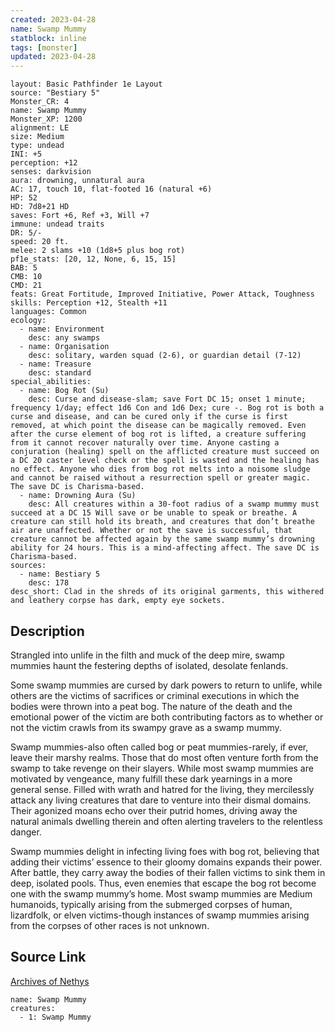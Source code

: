 ```yaml
---
created: 2023-04-28
name: Swamp Mummy
statblock: inline
tags: [monster]
updated: 2023-04-28
---
```

```statblock
layout: Basic Pathfinder 1e Layout
source: "Bestiary 5"
Monster_CR: 4
name: Swamp Mummy
Monster_XP: 1200
alignment: LE
size: Medium
type: undead
INI: +5
perception: +12
senses: darkvision
aura: drowning, unnatural aura
AC: 17, touch 10, flat-footed 16 (natural +6)
HP: 52
HD: 7d8+21 HD
saves: Fort +6, Ref +3, Will +7
immune: undead traits
DR: 5/-
speed: 20 ft.
melee: 2 slams +10 (1d8+5 plus bog rot)
pf1e_stats: [20, 12, None, 6, 15, 15]
BAB: 5
CMB: 10
CMD: 21
feats: Great Fortitude, Improved Initiative, Power Attack, Toughness
skills: Perception +12, Stealth +11
languages: Common
ecology:
  - name: Environment
    desc: any swamps
  - name: Organisation
    desc: solitary, warden squad (2-6), or guardian detail (7-12)
  - name: Treasure
    desc: standard
special_abilities:
  - name: Bog Rot (Su)
    desc: Curse and disease-slam; save Fort DC 15; onset 1 minute; frequency 1/day; effect 1d6 Con and 1d6 Dex; cure -. Bog rot is both a curse and disease, and can be cured only if the curse is first removed, at which point the disease can be magically removed. Even after the curse element of bog rot is lifted, a creature suffering from it cannot recover naturally over time. Anyone casting a conjuration (healing) spell on the afflicted creature must succeed on a DC 20 caster level check or the spell is wasted and the healing has no effect. Anyone who dies from bog rot melts into a noisome sludge and cannot be raised without a resurrection spell or greater magic. The save DC is Charisma-based.
  - name: Drowning Aura (Su)
    desc: All creatures within a 30-foot radius of a swamp mummy must succeed at a DC 15 Will save or be unable to speak or breathe. A creature can still hold its breath, and creatures that don’t breathe air are unaffected. Whether or not the save is successful, that creature cannot be affected again by the same swamp mummy’s drowning ability for 24 hours. This is a mind-affecting affect. The save DC is Charisma-based.
sources:
  - name: Bestiary 5
    desc: 178
desc_short: Clad in the shreds of its original garments, this withered and leathery corpse has dark, empty eye sockets.
```
## Description
Strangled into unlife in the filth and muck of the deep mire, swamp mummies haunt the festering depths of isolated, desolate fenlands.

 Some swamp mummies are cursed by dark powers to return to unlife, while others are the victims of sacrifices or criminal executions in which the bodies were thrown into a peat bog. The nature of the death and the emotional power of the victim are both contributing factors as to whether or not the victim crawls from its swampy grave as a swamp mummy.

 Swamp mummies-also often called bog or peat mummies-rarely, if ever, leave their marshy realms. Those that do most often venture forth from the swamp to take revenge on their slayers. While most swamp mummies are motivated by vengeance, many fulfill these dark yearnings in a more general sense. Filled with wrath and hatred for the living, they mercilessly attack any living creatures that dare to venture into their dismal domains. Their agonized moans echo over their putrid homes, driving away the natural animals dwelling therein and often alerting travelers to the relentless danger.

 Swamp mummies delight in infecting living foes with bog rot, believing that adding their victims’ essence to their gloomy domains expands their power. After battle, they carry away the bodies of their fallen victims to sink them in deep, isolated pools. Thus, even enemies that escape the bog rot become one with the swamp mummy’s home. Most swamp mummies are Medium humanoids, typically arising from the submerged corpses of human, lizardfolk, or elven victims-though instances of swamp mummies arising from the corpses of other races is not unknown.
## Source Link
[Archives of Nethys](https://aonprd.com/MonsterDisplay.aspx?ItemName=Swamp%20Mummy)
```encounter-table
name: Swamp Mummy
creatures:
  - 1: Swamp Mummy
```
